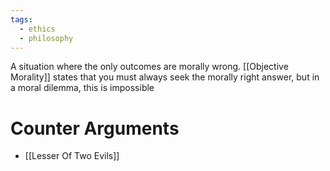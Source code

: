 ```yaml
---
tags:
  - ethics
  - philosophy
---
```

A situation where the only outcomes are morally wrong.
[[Objective Morality]] states that you must always seek the morally right answer, but in a moral dilemma, this is impossible
# Counter Arguments
- [[Lesser Of Two Evils]]